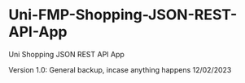 # Uni-FMP-Shopping-JSON-REST-API-App
Uni Shopping JSON REST API App

Version 1.0: General backup, incase anything happens 12/02/2023
